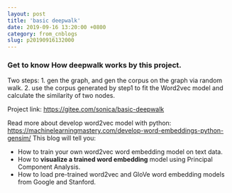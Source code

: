 ```yaml
---
layout: post
title: 'basic deepwalk'
date: 2019-09-16 13:20:00 +0800
category: from_cnblogs
slug: p20190916132000
---
```

### Get to know How deepwalk works by this project.

Two steps:
    1. gen the graph, and gen the corpus on the graph via random walk.
    2. use the corpus generated by step1 to fit the Word2vec model and calculate the similarity of two nodes.

Project link: https://gitee.com/sonica/basic-deepwalk

Read more about develop word2vec model with python: https://machinelearningmastery.com/develop-word-embeddings-python-gensim/
This blog will tell you:
 - How to train your own word2vec word embedding model on text data.
 - How to **visualize a trained word embedding** model using Principal Component Analysis.
 - How to load pre-trained word2vec and GloVe word embedding models from Google and Stanford.